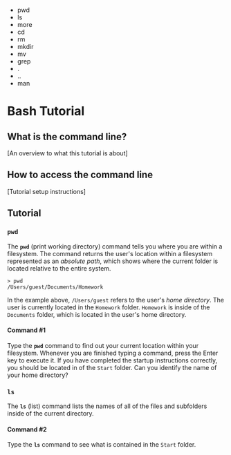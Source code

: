 - pwd
- ls
- more
- cd
- rm
- mkdir
- mv
- grep
- .
- ..
- man

# Bash Tutorial

## What is the command line?
[An overview to what this tutorial is about]

## How to access the command line
[Tutorial setup instructions]

## Tutorial
### `pwd`
The **`pwd`** (print working directory) command tells you where you are within a filesystem. The command returns the user's location within a filesystem represented as an _absolute path_, which shows where the current folder is located relative to the entire system. 

	> pwd
	/Users/guest/Documents/Homework
	
In the example above, `/Users/guest` refers to the user's _home directory_. The user is currently located in the `Homework` folder. `Homework` is inside of the `Documents` folder, which is located in the user's home directory.

#### Command #1
Type the **`pwd`** command to find out your current location within your filesystem. Whenever you are finished typing a command, press the Enter key to execute it. If you have completed the startup instructions correctly, you should be located in of the `Start` folder. Can you identify the name of your home directory?

### `ls`
The **`ls`** (list) command lists the names of all of the files and subfolders inside of the current directory.

#### Command #2
Type the **`ls`** command to see what is contained in the `Start` folder.
